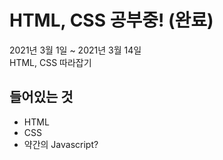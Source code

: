 # HTML, CSS 공부중! (완료)
2021년 3월 1일 ~ 2021년 3월 14일  
HTML, CSS 따라잡기

## 들어있는 것
- HTML
- CSS
- 약간의 Javascript?